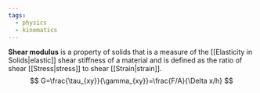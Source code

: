 ```yaml
---
tags:
  - physics
  - kinematics
---
```

**Shear modulus** is a property of solids that is a measure of the [[Elasticity in Solids|elastic]] shear stiffness of a material and is defined as the ratio of shear [[Stress|stress]] to shear [[Strain|strain]].
$$
G=\frac{\tau_{xy}}{\gamma_{xy}}=\frac{F/A}{\Delta x/h}
$$


